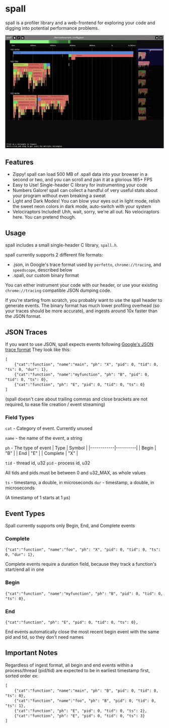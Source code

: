 # spall

spall is a profiler library and a web-frontend for exploring your code and digging into potential performance problems.

![spall use](media/spall.gif)

## Features
- Zippy! spall can load 500 MB of .spall data into your browser in a second or two, and you can scroll and pan it at a glorious 165+ FPS
- Easy to Use! Single-header C library for instrumenting your code
- Numbers Galore! spall can collect a handful of very useful stats about your program without even breaking a sweat
- Light and Dark Modes! You can blow your eyes out in light mode, relish the sweet neon colors in dark mode, auto-switch with your system
- Velociraptors Included! Uhh, wait, sorry, we're all out. No velociraptors here. You can pretend though.

## Usage

spall includes a small single-header C library, `spall.h`.

spall currently supports 2 different file formats:
- .json, in Google's trace format used by `perfetto`, `chrome://tracing`, and `speedscope`, described below
- .spall, our custom binary format

You can either instrument your code with our header, or use your existing `chrome://tracing` compatible JSON dumping code.

If you're starting from scratch, you probably want to use the spall header to generate events. The binary format has much lower
profiling overhead (so your traces should be more accurate), and ingests around 10x faster than the JSON format.


## JSON Traces 
If you want to use JSON, spall expects events following [Google's JSON trace format](https://docs.google.com/document/d/1CvAClvFfyA5R-PhYUmn5OOQtYMH4h6I0nSsKchNAySU/preview)
They look like this:
```
[
	{"cat":"function", "name":"main", "ph": "X", "pid": 0, "tid": 0, "ts": 0, "dur": 1},
	{"cat":"function", "name":"myfunction", "ph": "B", "pid": 0, "tid": 0, "ts": 0},
	{"cat":"function", "ph": "E", "pid": 0, "tid": 0, "ts": 0}
]
```
(spall doesn't care about trailing commas and close brackets are not required, to ease file creation / event streaming)

### Field Types

`cat` - Category of event. Currently unused

`name` - the name of the event, a string

`ph` - The type of event
|    Type    | Symbol  |
|------------|----------|
|    Begin   |   "B"   |
|    End     |   "E"   |
| Complete   |   "X"   |

`tid` - thread id, u32
`pid` - process id, u32

All tids and pids must be between 0 and u32_MAX, as whole values

`ts`  - timestamp, a double, in microseconds
`dur` - timestamp, a double, in microseconds

(A timestamp of 1 starts at 1 μs)

## Event Types

Spall currently supports only Begin, End, and Complete events

### Complete
```
{"cat":"function", "name":"foo", "ph": "X", "pid": 0, "tid": 0, "ts": 0, "dur": 1},
```
Complete events require a duration field, because they track a function's start/end all in one

### Begin
```
{"cat":"function", "name":"myfunction", "ph": "B", "pid": 0, "tid": 0, "ts": 0},
```

### End
```
{"cat":"function", "ph": "E", "pid": 0, "tid": 0, "ts": 0},
```
End events automatically close the most recent begin event with the same pid and tid, so they don't need names

## Important Notes

Regardless of ingest format, all begin and end events within a process/thread (pid/tid) are expected to be in earliest timestamp first, sorted order
ex:
```
[
	{"cat":"function", "name":"main", "ph": "B", "pid": 0, "tid": 0, "ts": 0},
	{"cat":"function", "name":"foo", "ph": "B", "pid": 0, "tid": 0, "ts": 1},
	{"cat":"function", "ph": "E", "pid": 0, "tid": 0, "ts": 2},
	{"cat":"function", "ph": "E", "pid": 0, "tid": 0, "ts": 3}
]
```
